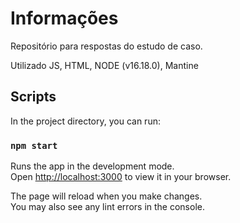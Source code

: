 # Informações

Repositório para respostas do estudo de caso.

Utilizado JS, HTML, NODE (v16.18.0), Mantine

## Scripts

In the project directory, you can run:

### `npm start`

Runs the app in the development mode.\
Open [http://localhost:3000](http://localhost:3000) to view it in your browser.

The page will reload when you make changes.\
You may also see any lint errors in the console.
